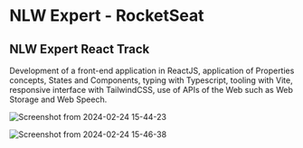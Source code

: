 # NLW Expert - RocketSeat
## NLW Expert React Track

Development of a front-end application in ReactJS, application of Properties concepts, States and Components, typing with Typescript, tooling with Vite, responsive interface with TailwindCSS, use of APIs of the Web such as Web Storage and Web Speech.

![Screenshot from 2024-02-24 15-44-23](https://github.com/claucssouza/notes-create-nlw-expert-rocketseat/assets/17362555/906df2d1-4875-4e1d-91ed-4d1c8965f499)


![Screenshot from 2024-02-24 15-46-38](https://github.com/claucssouza/notes-create-nlw-expert-rocketseat/assets/17362555/c22e4aa1-cab6-423b-b758-4a9684ca6530)
